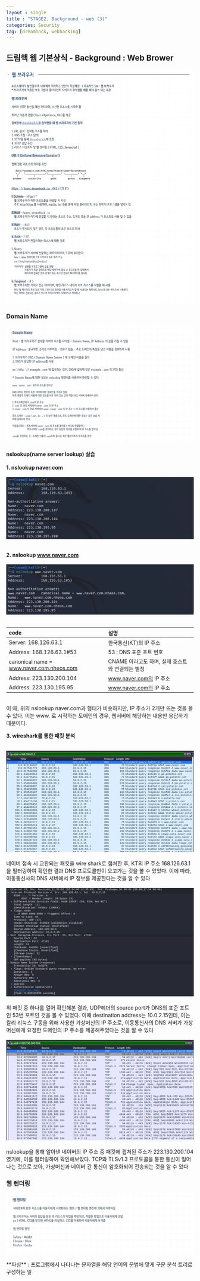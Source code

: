 ```yaml
---
layout : single
title : "STAGE2. Background - web (3)"
categories: Security
tag: [dreamhack, webhacking]
---
```

## 드림핵 웹 기본상식 - Background : Web Brower
<img src = "/images/webbackground/6.jpg">

### Domain Name
<img src = "/images/webbackground/7.jpg">


#### nslookup(name server lookup) 실습

**1. nslookup naver.com** <br><br>
<img src = "/images/webbackground/3.png">
<br><br>

**2. nslookup www.naver.com** <br><br>
<img src = "/images/webbackground/2.png"><br><br>

|code|설명|
|:------|:---|
|Server: 168.126.63.1|한국통신(KT)의 IP 주소|
|Address: 168.126.63.1#53|53 : DNS 표준 포트 번호|
|canonical name = www.naver.com.nheos.com|CNAME 이라고도 하며, 실제 호스트와 연결되는 별칭|
|Address: 223.130.200.104|www.naver.com의 IP 주소|
|Address: 223.130.195.95|www.naver.com의 IP 주소|

<br>
이 때, 위의 nslookup naver.com과 형태가 비슷하지만, IP 주소가 2개만 뜨는 것을 볼 수 있다. 이는 www. 로 시작하는 도메인의 경우, 웹서버에 해당하는 내용만 응답하기 때문이다.

**3. wireshark를 통한 패킷 분석** <br><br>

<img src = "/images/webbackground/4.png">
<br><br>
네이버 접속 시 교환되는 패킷을 wire shark로 캡쳐한 후, KT의 IP 주소 168.126.63.1을 필터링하여 확인한 결과 DNS 프로토콜만이 오고가는 것을 볼 수 있었다. 이에 따라, 이동통신사의 DNS 서버에서 IP 정보를 제공한다는 것을 알 수 있다
<br><br>
<img src = "/images/webbackground/1.png">
<br><br>
위 패킷 중 하나를 열어 확인해본 결과, UDP헤더의 source port가 DNS의 표준 포트인 53번 포트인 것을 볼 수 있었다. 이때 destination address는 10.0.2.15인데, 이는 칼리 리눅스 구동을 위해 사용한 가상머신의 IP 주소로, 이동통신사의 DNS 서버가 가상머신에게 요청한 도메인의 IP 주소를 제공해주었다는 것을 알 수 있다
<br><br>

<img src = "/images/webbackground/5.png">
<br><br>
nslookup을 통해 알아낸 네이버의 IP 주소 중 패킷에 캡쳐된 주소가 223.130.200.104였기에, 이를 필터링하여 확인해보았다. TCP와 TLSv1.3 프로토콜을 통한 통신이 일어나는 것으로 보아, 가상머신과 네이버 간 통신이 암호화되어 전송되는 것을 알 수 있다

### 웹 렌더링
<img src = "/images/webbackground/8.jpg">
<br><br>
**파싱** : 프로그램에서 나타나는 문자열을 해당 언어의 문법에 맞게 구문 분석 트리로 구성하는 일